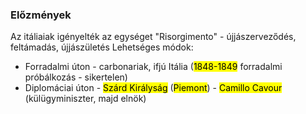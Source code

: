 ### Előzmények
Az itáliaiak igényelték az egységet
"Risorgimento" - újjászerveződés, feltámadás, újjászületés
Lehetséges módok:
- Forradalmi úton - carbonariak, ifjú Itália (<mark class="hltr-orange">1848-1849</mark> forradalmi próbálkozás - sikertelen)
- Diplomáciai úton - <mark class="hltr-green">Szárd Királyság</mark> (<mark class="hltr-green">Piemont</mark>) - <mark class="hltr-cyan">Camillo Cavour</mark> (külügyminiszter, majd elnök)

